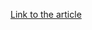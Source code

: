 [Link to the article](https://blog.eclecticiq.com/three-cases-of-cyber-attacks-on-the-security-service-of-ukraine-and-nato-allies-likely-by-russian-state-sponsored-gamaredon?hsLang=en)
